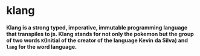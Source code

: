 # klang
#### Klang is a strong typed, imperative, immutable programming language that transpiles to js. Klang stands for not only the pokemon but the group of two words ```K```(Initial of the creator of the language Kevin da Silva) and ```lang``` for the word language.

